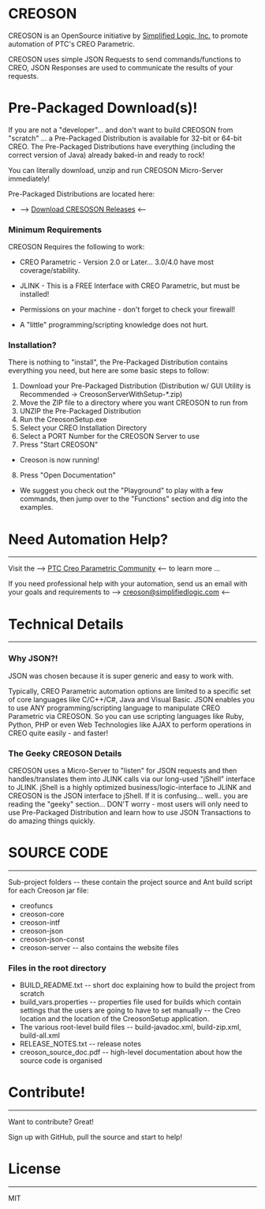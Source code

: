 # CREOSON

CREOSON is an OpenSource initiative by [Simplified Logic, Inc.](http://www.simplifiedlogic.com) to promote automation of PTC's CREO Parametric.

CREOSON uses simple JSON Requests to send commands/functions to CREO, JSON Responses are used to communicate the results of your requests.



# Pre-Packaged Download(s)!
If you are not a "developer"... and don't want to build CREOSON from "scratch" ... a Pre-Packaged Distribution is available for 32-bit or 64-bit CREO.  The Pre-Packaged Distributions have everything (including the correct version of Java) already baked-in and ready to rock!

You can literally download, unzip and run CREOSON Micro-Server immediately!

 Pre-Packaged Distributions are located here:
 - --> [Download CRESOSON Releases](https://github.com/SimplifiedLogic/creoson/releases) <--



### Minimum Requirements

CREOSON Requires the following to work:

* CREO Parametric - Version 2.0 or Later... 3.0/4.0 have most coverage/stability.
* JLINK - This is a FREE Interface with CREO Parametric, but must be installed!
* Permissions on your machine - don't forget to check your firewall!

* A "little" programming/scripting knowledge does not hurt.



### Installation?

There is nothing to "install", the Pre-Packaged Distribution contains everything you need, but here are some basic steps to follow:

1. Download your Pre-Packaged Distribution  (Distribution w/ GUI Utility is Recommended -> CreosonServerWithSetup-*.zip)
2. Move the ZIP file to a directory where you want CREOSON to run from
3. UNZIP the Pre-Packaged Distribution
4. Run the CreosonSetup.exe
5. Select your CREO Installation Directory
6. Select a PORT Number for the CREOSON Server to use
7. Press "Start CREOSON"
- Creoson is now running!
8. Press "Open Documentation"
- We suggest you check out the "Playground" to play with a few commands, then jump over to the "Functions" section and dig into the examples.


# Need Automation Help?
----

Visit the --> [PTC Creo Parametric Community](https://community.ptc.com/t5/Creo-Parametric/ct-p/creoparametric) <-- to learn more ...

If you need professional help with your automation, send us an email with your goals and requirements to --> creoson@simplifiedlogic.com <--

# Technical Details

----

### Why JSON?!

JSON was chosen because it is super generic and easy to work with.

Typically, CREO Parametric automation options are limited to a specific set of core languages like C/C++/C#, Java and Visual Basic.  JSON enables you to use ANY programming/scripting language to manipulate CREO Parametric via CREOSON.  So you can use scripting languages like Ruby, Python, PHP or even Web Technologies like AJAX to perform operations in CREO quite easily - and faster!


### The Geeky CREOSON Details

CREOSON uses a Micro-Server to "listen" for JSON requests and then handles/translates them into JLINK calls via our long-used "jShell" interface to JLINK.  jShell is a highly optimized business/logic-interface to JLINK and CREOSON is the JSON interface to jShell.  If it is confusing... well.. you are reading the "geeky" section... DON'T worry - most users will only need to use Pre-Packaged Distribution and learn how to use JSON Transactions to do amazing things quickly.



# SOURCE CODE
----
Sub-project folders -- these contain the project source and Ant build script for each Creoson jar file:

* creofuncs
* creoson-core
* creoson-intf
* creoson-json
* creoson-json-const
* creoson-server -- also contains the website files

### Files in the root directory

* BUILD_README.txt -- short doc explaining how to build the project from scratch
* build_vars.properties -- properties file used for builds which contain settings that the users are going to have to set manually -- the Creo location and the location of the CreosonSetup application.
* The various root-level build files -- build-javadoc.xml, build-zip.xml, build-all.xml
* RELEASE_NOTES.txt -- release notes
* creoson_source_doc.pdf -- high-level documentation about how the source code is organised



# Contribute!
----
Want to contribute? Great!

Sign up with GitHub, pull the source and start to help!



# License
----

MIT

